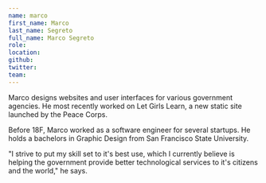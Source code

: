 ```yaml
---
name: marco
first_name: Marco
last_name: Segreto
full_name: Marco Segreto
role:
location:
github:
twitter:
team:
---
```


Marco designs websites and user interfaces for various government agencies. He most recently worked on Let Girls Learn, a new static site launched by the Peace Corps.

Before 18F, Marco worked as a software engineer for several startups. He holds a bachelors in Graphic Design from San Francisco State University.

"I strive to put my skill set to it's best use, which I currently believe is helping the government provide better technological services to it's citizens and the world," he says.
